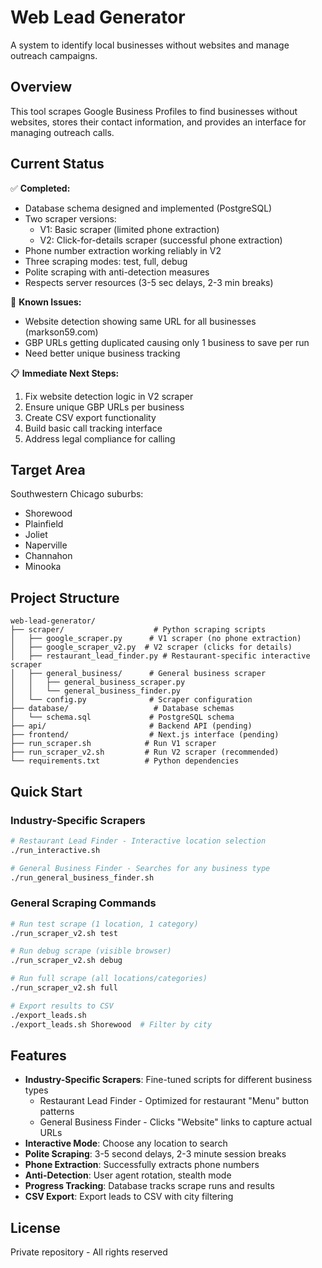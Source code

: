 # Web Lead Generator

A system to identify local businesses without websites and manage outreach campaigns.

## Overview

This tool scrapes Google Business Profiles to find businesses without websites, stores their contact information, and provides an interface for managing outreach calls.

## Current Status

✅ **Completed:**
- Database schema designed and implemented (PostgreSQL)
- Two scraper versions:
  - V1: Basic scraper (limited phone extraction)
  - V2: Click-for-details scraper (successful phone extraction)
- Phone number extraction working reliably in V2
- Three scraping modes: test, full, debug
- Polite scraping with anti-detection measures
- Respects server resources (3-5 sec delays, 2-3 min breaks)

🚧 **Known Issues:**
- Website detection showing same URL for all businesses (markson59.com)
- GBP URLs getting duplicated causing only 1 business to save per run
- Need better unique business tracking

📋 **Immediate Next Steps:**
1. Fix website detection logic in V2 scraper
2. Ensure unique GBP URLs per business
3. Create CSV export functionality
4. Build basic call tracking interface
5. Address legal compliance for calling

## Target Area

Southwestern Chicago suburbs:
- Shorewood
- Plainfield
- Joliet
- Naperville
- Channahon
- Minooka

## Project Structure

```
web-lead-generator/
├── scraper/                    # Python scraping scripts
│   ├── google_scraper.py      # V1 scraper (no phone extraction)
│   ├── google_scraper_v2.py  # V2 scraper (clicks for details)
│   ├── restaurant_lead_finder.py # Restaurant-specific interactive scraper
│   ├── general_business/      # General business scraper
│   │   ├── general_business_scraper.py
│   │   └── general_business_finder.py
│   └── config.py              # Scraper configuration
├── database/                   # Database schemas
│   └── schema.sql             # PostgreSQL schema
├── api/                       # Backend API (pending)
├── frontend/                  # Next.js interface (pending)
├── run_scraper.sh            # Run V1 scraper
├── run_scraper_v2.sh         # Run V2 scraper (recommended)
└── requirements.txt          # Python dependencies
```

## Quick Start

### Industry-Specific Scrapers

```bash
# Restaurant Lead Finder - Interactive location selection
./run_interactive.sh

# General Business Finder - Searches for any business type
./run_general_business_finder.sh
```

### General Scraping Commands

```bash
# Run test scrape (1 location, 1 category)
./run_scraper_v2.sh test

# Run debug scrape (visible browser)
./run_scraper_v2.sh debug

# Run full scrape (all locations/categories)
./run_scraper_v2.sh full

# Export results to CSV
./export_leads.sh
./export_leads.sh Shorewood  # Filter by city
```

## Features

- **Industry-Specific Scrapers**: Fine-tuned scripts for different business types
  - Restaurant Lead Finder - Optimized for restaurant "Menu" button patterns
  - General Business Finder - Clicks "Website" links to capture actual URLs
- **Interactive Mode**: Choose any location to search
- **Polite Scraping**: 3-5 second delays, 2-3 minute session breaks
- **Phone Extraction**: Successfully extracts phone numbers
- **Anti-Detection**: User agent rotation, stealth mode
- **Progress Tracking**: Database tracks scrape runs and results
- **CSV Export**: Export leads to CSV with city filtering

## License

Private repository - All rights reserved
